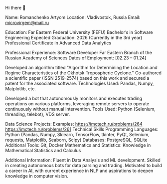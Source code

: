 Hi there 👋

Name: Romanchenko Artyom
Location: Vladivostok, Russia
Email: microvirgem@mail.ru

Education:
Far Eastern Federal University (FEFU)
Bachelor’s in Software Engineering
Expected Graduation: 2026 (Currently in the 3rd year)
Professional Certificate in Advanced Data Analytics

Professional Experience:
Software Developer
Far Eastern Branch of the Russian Academy of Sciences
Dates of Employment: [02.23 – 01.24]

Developed an algorithm titled "Algorithm for Determining the Location and Regime Characteristics of the Okhotsk Tropospheric Cyclone."
Co-authored a scientific paper (ISSN 2519-2574) based on this work and secured a patent for the associated software.
Technologies Used: Pandas, Numpy, Matplotlib, etc.

Developed a bot that autonomously monitors and executes trading operations on various platforms, leveraging remote servers to operate continuously without manual intervention.
Tools Used: Python (Selenium, threading, telebot), VDS server.

Data Science Projects:
Examples:
https://imctech.ru/problems/264
https://imctech.ru/problems/261
Technical Skills
Programming Languages: Python (Pandas, Numpy, Sklearn, TensorFlow, tkinter, PyQt, Selenium, requests, Matplotlib, Seaborn, Scipy)
Databases: PostgreSQL, SQLite
Additional Tools: Git, Docker
Mathematics and Statistics: Knowledge in Mathematical Statistics and Calculus

Additional Information:
Fluent in Data Analysis and ML development.
Skilled in creating autonomous bots for data parsing and trading.
Motivated to build a career in AI, with current experience in NLP and aspirations to deepen knowledge in computer vision.
